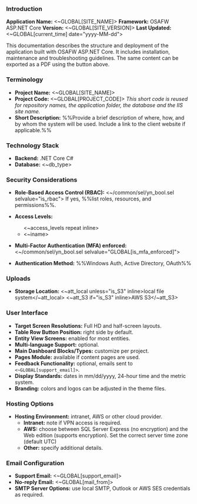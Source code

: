 ### Introduction
**Application Name:** <~GLOBAL[SITE_NAME]>
**Framework:** OSAFW ASP.NET Core
**Version:** <~GLOBAL[SITE_VERSION]>
**Last Updated:** <~GLOBAL[current_time] date="yyyy-MM-dd">

This documentation describes the structure and deployment of the application built with OSAFW ASP.NET Core. It includes installation, maintenance and troubleshooting guidelines. The same content can be exported as a PDF using the button above.

### Terminology
- **Project Name:** <~GLOBAL[SITE_NAME]>
- **Project Code:** <~GLOBAL[PROJECT_CODE]>
  *This short code is reused for repository names, the application folder, the database and the IIS site name.*
- **Short Description:**
  %%Provide a brief description of where, how, and by whom the system will be used. Include a link to the client website if applicable.%%

### Technology Stack
- **Backend:** .NET Core C#
- **Database:** <~db_type>

### Security Considerations
- **Role-Based Access Control (RBAC):** <~/common/sel/yn_bool.sel selvalue="is_rbac">
  If yes, %%list roles, resources, and permissions%%.
- **Access Levels:**
  <ul>
  <~access_levels repeat inline>
    <li><~iname></li>
  </~access_levels>
  </ul>

- **Multi-Factor Authentication (MFA) enforced:** <~/common/sel/yn_bool.sel selvalue="GLOBAL[is_mfa_enforced]"> 
- **Authentication Method:** %%Windows Auth, Active Directory, OAuth%%

### Uploads
- **Storage Location:** <~att_local unless="is_S3" inline>local file system</~att_local> <~att_S3 if="is_S3" inline>AWS S3</~att_S3>

### User Interface
- **Target Screen Resolutions:** Full HD and half-screen layouts.
- **Table Row Button Position:** right side by default.
- **Entity View Screens:** enabled for most entities.
- **Multi-language Support:** optional.
- **Main Dashboard Blocks/Types:** customize per project.
- **Pages Module:** available if content pages are used.
- **Feedback Functionality:** optional, emails sent to `<~GLOBAL[support_email]>`.
- **Display Standards:** dates in mm/dd/yyyy, 24-hour time and the metric system.
- **Branding:** colors and logos can be adjusted in the theme files.

### Hosting Options
- **Hosting Environment:** intranet, AWS or other cloud provider.
  - **Intranet:** note if VPN access is required.
  - **AWS:** choose between SQL Server Express (no encryption) and the Web edition (supports encryption). Set the correct server time zone (default UTC)
  - **Other:** specify additional details.

### Email Configuration
- **Support Email:** <~GLOBAL[support_email]>
- **No-reply Email:** <~GLOBAL[mail_from]>
- **SMTP Server Options:** use local SMTP, Outlook or AWS SES credentials as required.

